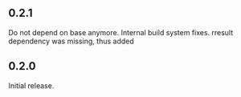 ## 0.2.1

Do not depend on base anymore.
Internal build system fixes.
rresult dependency was missing, thus added

## 0.2.0

Initial release.
